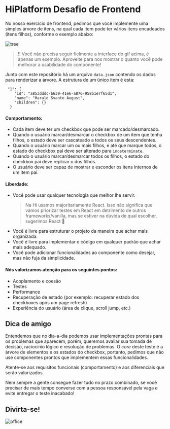 
# HiPlatform Desafio de Frontend

No nosso exercício de frontend, pedimos que você implemente uma simples árvore de itens, na qual cada item pode ter vários itens encadeados (itens filhos), conforme o exemplo abaixo:

![tree](https://user-images.githubusercontent.com/13091635/129045214-81f3f1c8-8c56-4b32-8200-7734a413da98.gif)

> ‼️ Você não precisa seguir fielmente a interface do gif acima, é apenas um exemplo. Aproveite para nos mostrar o quanto você pode melhorar a usabilidade do componente!

Junto com este repositório há um arquivo `data.json` contendo os dados para renderizar a árvore. A estrutura de um único item é esta:

```
 "1": {
    "id": "a853dddc-b639-41e6-a876-958b1e7f65d1",
    "name": "Harald Svante August",
    "children": {}
  }
```

#### [](https://github.com/HiPlatform/prova-frontend#behaviour)Comportamento:
- Cada item deve ter um checkbox que pode ser marcado/desmarcado.
- Quando o usuário marcar/desmarcar o checkbox de um item que tenha filhos, o estado deve ser cascateado a todos os seus descendentes. 
- Quando o usuário marcar um ou mais filhos, e até que marque todos, o estado do checkbox pai deve ser alterado para `indeterminate`.
- Quando o usuário marcar/desmarcar todos os filhos, o estado do checkbox pai deve replicar o dos filhos.
- O usuário deve ser capaz de mostrar e esconder os itens internos de um item pai.

#### [](https://github.com/HiPlatform/prova-frontend#freedom)Liberdade:
- Você pode usar qualquer tecnologia que melhor lhe servir. 
  > Na Hi usamos majoritariamente React. Isso não significa que vamos priorizar testes em React em detrimento de outros frameworks/vanilla, mas se estiver na dúvida de qual escolher, sugerimos React 🙂 
- Você é livre para estruturar o projeto da maneira que achar mais organizada. 
- Você é livre para implementar o código em qualquer padrão que achar mais adequado. 
- Você pode adicionar funcionalidades ao componente como desejar, mas não fuja da simplicidade.

#### [](https://github.com/HiPlatform/prova-frontend#nice-to-have)Nós valorizamos atenção para os seguintes pontos:
- Acoplamento e coesão
- Testes 
- Performance 
- Recuperação de estado (por exemplo: recuperar estado dos checkboxes após um page refresh) 
- Experiência do usuário (área de clique, scroll jump, etc.) 

## Dica de amigo
Entendemos que no dia-a-dia podemos usar implementações prontas para os problemas que aparecem, porém, queremos avaliar sua tomada de decisão, raciocínio lógico e resolução de problemas. O _core_ deste teste é a árvore de elementos e os estados do checkbox, portanto, pedimos que não use componentes prontos que implementem essas funcionalidades.

Atente-se aos requisitos funcionais (comportamento) e aos diferenciais que serão valorizados.

Nem sempre a gente consegue fazer tudo no prazo combinado, se você precisar de mais tempo converse com a pessoa responsável pela vaga e evite entregar o teste inacabado!

## Divirta-se!

![office](https://media.giphy.com/media/bcfTZ4rtZrOhiAvh4v/giphy.gif)
